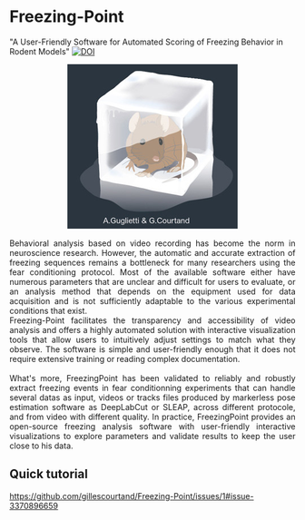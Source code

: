 # Freezing-Point
"A User-Friendly Software for Automated Scoring of Freezing Behavior in Rodent Models"
[![DOI](https://zenodo.org/badge/1047981602.svg)](https://doi.org/10.5281/zenodo.17021350)
<p align="center">
<img src="/stock/freezed_mouse-4crop.png">
</p>

 <div align="justify">Behavioral analysis based on video recording has become the norm in neuroscience research. However, the automatic and accurate extraction of freezing sequences remains a bottleneck for many researchers using the fear conditioning protocol. Most of the available software either have numerous parameters that are unclear and difficult for users to evaluate, or an analysis method that depends on the equipment used for data acquisition and is not sufficiently adaptable to the various experimental conditions that exist.</br>
Freezing-Point facilitates the transparency and accessibility of video analysis and offers a highly automated solution with interactive visualization tools that allow users to intuitively adjust settings to match what they observe. The software is simple and user-friendly enough that it does not require extensive training or reading complex documentation.</br> 
 </br>  
What's more, FreezingPoint has been validated to reliably and robustly extract freezing events in fear conditionning experiments that can handle several datas as input, videos or tracks files produced by markerless pose estimation software as DeepLabCut or SLEAP, across different protocole, and from video with different quality. In practice, FreezingPoint provides an open-source freezing analysis software with user-friendly interactive visualizations to explore parameters and validate results to keep the user close to his data.</div>

## Quick tutorial
[https://github.com/gillescourtand/Freezing-Point/issues/1#issue-3370896659
](https://github.com/user-attachments/assets/664ab984-69e1-4bd6-be5c-2398de85ae66)
